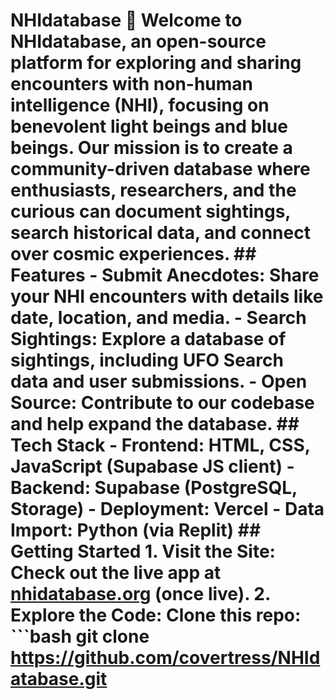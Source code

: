# NHIdatabase 🌌 Welcome to **NHIdatabase**, an open-source platform for exploring and sharing encounters with non-human intelligence (NHI), focusing on benevolent light beings and blue beings. Our mission is to create a community-driven database where enthusiasts, researchers, and the curious can document sightings, search historical data, and connect over cosmic experiences. ## Features - **Submit Anecdotes**: Share your NHI encounters with details like date, location, and media. - **Search Sightings**: Explore a database of sightings, including UFO Search data and user submissions. - **Open Source**: Contribute to our codebase and help expand the database. ## Tech Stack - **Frontend**: HTML, CSS, JavaScript (Supabase JS client) - **Backend**: Supabase (PostgreSQL, Storage) - **Deployment**: Vercel - **Data Import**: Python (via Replit) ## Getting Started 1. **Visit the Site**: Check out the live app at [nhidatabase.org](https://nhidatabase.org) (once live). 2. **Explore the Code**: Clone this repo: ```bash git clone https://github.com/covertress/NHIdatabase.git
